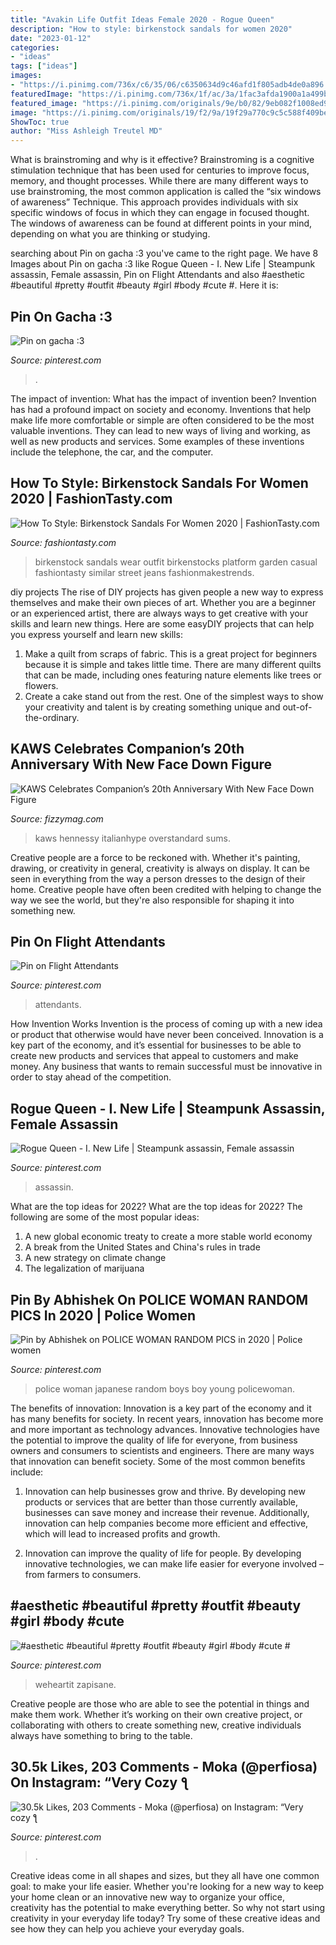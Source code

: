 ```yaml
---
title: "Avakin Life Outfit Ideas Female 2020 - Rogue Queen"
description: "How to style: birkenstock sandals for women 2020"
date: "2023-01-12"
categories:
- "ideas"
tags: ["ideas"]
images:
- "https://i.pinimg.com/736x/c6/35/06/c6350634d9c46afd1f805adb4de0a896.jpg"
featuredImage: "https://i.pinimg.com/736x/1f/ac/3a/1fac3afda1900a1a499b8aba1fe08e93.jpg"
featured_image: "https://i.pinimg.com/originals/9e/b0/82/9eb082f1008ed992f238809fbb09699b.jpg"
image: "https://i.pinimg.com/originals/19/f2/9a/19f29a770c9c5c588f409be8451412e3.jpg"
ShowToc: true
author: "Miss Ashleigh Treutel MD"
---
```



What is brainstroming and why is it effective?
Brainstroming is a cognitive stimulation technique that has been used for centuries to improve focus, memory, and thought processes. While there are many different ways to use brainstroming, the most common application is called the “six windows of awareness” Technique. This approach provides individuals with six specific windows of focus in which they can engage in focused thought. The windows of awareness can be found at different points in your mind, depending on what you are thinking or studying.

	

		
searching about Pin on gacha :3 you've came to the right page. We have 8 Images about Pin on gacha :3 like Rogue Queen - I. New Life | Steampunk assassin, Female assassin, Pin on Flight Attendants and also #aesthetic #beautiful #pretty #outfit #beauty #girl #body #cute #. Here it is:
		
    
## Pin On Gacha :3

<img loading=lazy src="https://i.pinimg.com/originals/19/f2/9a/19f29a770c9c5c588f409be8451412e3.jpg" onerror="this.onerror=null;this.src='https://tse2.mm.bing.net/th?id=OIP.Cl8kE7mO9WtjrszMI8pENwHaFj&amp;pid=15.1';" alt="Pin on gacha :3">

_Source: pinterest.com_

>. 

	

The impact of invention: What has the impact of invention been?
Invention has had a profound impact on society and economy. Inventions that help make life more comfortable or simple are often considered to be the most valuable inventions. They can lead to new ways of living and working, as well as new products and services. Some examples of these inventions include the telephone, the car, and the computer.

    
## How To Style: Birkenstock Sandals For Women 2020 | FashionTasty.com

<img loading=lazy src="http://fashiontasty.com/wp-content/uploads/2016/05/5.-Platform-Birkenstocks-With-Casual-Outfit.jpg" onerror="this.onerror=null;this.src='https://tse1.mm.bing.net/th?id=OIP.N6DURwpTsj8YQ2xivym4IwHaLT&amp;pid=15.1';" alt="How To Style: Birkenstock Sandals For Women 2020 | FashionTasty.com">

_Source: fashiontasty.com_

>birkenstock sandals wear outfit birkenstocks platform garden casual fashiontasty similar street jeans fashionmakestrends. 

	

diy projects
The rise of DIY projects has given people a new way to express themselves and make their own pieces of art. Whether you are a beginner or an experienced artist, there are always ways to get creative with your skills and learn new things. Here are some easyDIY projects that can help you express yourself and learn new skills:
1) Make a quilt from scraps of fabric. This is a great project for beginners because it is simple and takes little time. There are many different quilts that can be made, including ones featuring nature elements like trees or flowers.
2) Create a cake stand out from the rest. One of the simplest ways to show your creativity and talent is by creating something unique and out-of-the-ordinary.

    
## KAWS Celebrates Companion’s 20th Anniversary With New Face Down Figure

<img loading=lazy src="https://fizzymag.com/uploads/article_photo/file_name/d2ac3041-e367-4864-a12b-b30bafa62796/kaws-companion-20th-anniversary-face-down-figure-6.jpg" onerror="this.onerror=null;this.src='https://tse2.mm.bing.net/th?id=OIP.ngE2sgpc7iB7vaSdXvpJWAHaE8&amp;pid=15.1';" alt="KAWS Celebrates Companion’s 20th Anniversary With New Face Down Figure">

_Source: fizzymag.com_

>kaws hennessy italianhype overstandard sums. 

	

Creative people are a force to be reckoned with. Whether it's painting, drawing, or creativity in general, creativity is always on display. It can be seen in everything from the way a person dresses to the design of their home. Creative people have often been credited with helping to change the way we see the world, but they're also responsible for shaping it into something new.

    
## Pin On Flight Attendants

<img loading=lazy src="https://i.pinimg.com/736x/1f/ac/3a/1fac3afda1900a1a499b8aba1fe08e93.jpg" onerror="this.onerror=null;this.src='https://tse2.mm.bing.net/th?id=OIP.Prk9_UScFw-1WzkJwg2XUgHaJP&amp;pid=15.1';" alt="Pin on Flight Attendants">

_Source: pinterest.com_

>attendants. 

	

How Invention Works
Invention is the process of coming up with a new idea or product that otherwise would have never been conceived. Innovation is a key part of the economy, and it’s essential for businesses to be able to create new products and services that appeal to customers and make money. Any business that wants to remain successful must be innovative in order to stay ahead of the competition.

    
## Rogue Queen - I. New Life | Steampunk Assassin, Female Assassin

<img loading=lazy src="https://i.pinimg.com/736x/c6/35/06/c6350634d9c46afd1f805adb4de0a896.jpg" onerror="this.onerror=null;this.src='https://tse2.mm.bing.net/th?id=OIP.2to4BCi9bXtkZtSISCgdnQHaLJ&amp;pid=15.1';" alt="Rogue Queen - I. New Life | Steampunk assassin, Female assassin">

_Source: pinterest.com_

>assassin. 

	

What are the top ideas for 2022?
What are the top ideas for 2022? The following are some of the most popular ideas: 
1. A new global economic treaty to create a more stable world economy 
2. A break from the United States and China's rules in trade 
3. A new strategy on climate change 
4. The legalization of marijuana 

    
## Pin By Abhishek On POLICE WOMAN RANDOM PICS In 2020 | Police Women

<img loading=lazy src="https://i.pinimg.com/originals/9e/b0/82/9eb082f1008ed992f238809fbb09699b.jpg" onerror="this.onerror=null;this.src='https://tse3.mm.bing.net/th?id=OIP.FK0roHaGqHjZwkPcQVg81QHaEM&amp;pid=15.1';" alt="Pin by Abhishek on POLICE WOMAN RANDOM PICS in 2020 | Police women">

_Source: pinterest.com_

>police woman japanese random boys boy young policewoman. 

	

The benefits of innovation:
Innovation is a key part of the economy and it has many benefits for society. In recent years, innovation has become more and more important as technology advances. Innovative technologies have the potential to improve the quality of life for everyone, from business owners and consumers to scientists and engineers.
There are many ways that innovation can benefit society. Some of the most common benefits include: 

1. Innovation can help businesses grow and thrive. By developing new products or services that are better than those currently available, businesses can save money and increase their revenue. Additionally, innovation can help companies become more efficient and effective, which will lead to increased profits and growth. 

2. Innovation can improve the quality of life for people. By developing innovative technologies, we can make life easier for everyone involved – from farmers to consumers.

    
## #aesthetic #beautiful #pretty #outfit #beauty #girl #body #cute #

<img loading=lazy src="https://i.pinimg.com/736x/2a/ff/d8/2affd80496909d630533f961ba569266.jpg" onerror="this.onerror=null;this.src='https://tse2.mm.bing.net/th?id=OIP.PU9zatxNbe_KUjRnV0l_uAHaHY&amp;pid=15.1';" alt="#aesthetic #beautiful #pretty #outfit #beauty #girl #body #cute #">

_Source: pinterest.com_

>weheartit zapisane. 

	

Creative people are those who are able to see the potential in things and make them work. Whether it’s working on their own creative project, or collaborating with others to create something new, creative individuals always have something to bring to the table.

    
## 30.5k Likes, 203 Comments - Moka (@perfiosa) On Instagram: “Very Cozy ƪ

<img loading=lazy src="https://i.pinimg.com/736x/d2/30/06/d2300673629e7c2ef8f8a6630a4ef104.jpg" onerror="this.onerror=null;this.src='https://tse3.mm.bing.net/th?id=OIP.qQTBQjbHoCTLQs1VZn75qQHaJQ&amp;pid=15.1';" alt="30.5k Likes, 203 Comments - Moka (@perfiosa) on Instagram: “Very cozy ƪ">

_Source: pinterest.com_

>. 

	

Creative ideas come in all shapes and sizes, but they all have one common goal: to make your life easier. Whether you're looking for a new way to keep your home clean or an innovative new way to organize your office, creativity has the potential to make everything better. So why not start using creativity in your everyday life today? Try some of these creative ideas and see how they can help you achieve your everyday goals.

